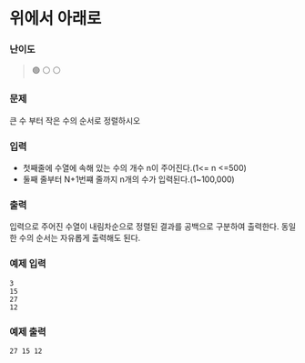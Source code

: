 # 위에서 아래로

### 난이도

> 🟢 ⚪️ ⚪️

### 문제

큰 수 부터 작은 수의 순서로 정렬하시오

### 입력

- 첫째줄에 수열에 속해 있는 수의 개수 n이 주어진다.(1<= n <=500)
- 둘째 줄부터 N+1번쨰 줄까지 n개의 수가 입력된다.(1~100,000)

### 출력

입력으로 주어진 수열이 내림차순으로 정렬된 결과를 공백으로 구분하여 출력한다.
동일한 수의 순서는 자유롭게 출력해도 된다.

### 예제 입력

```
3
15
27
12
```

### 예제 출력

```
27 15 12
```
